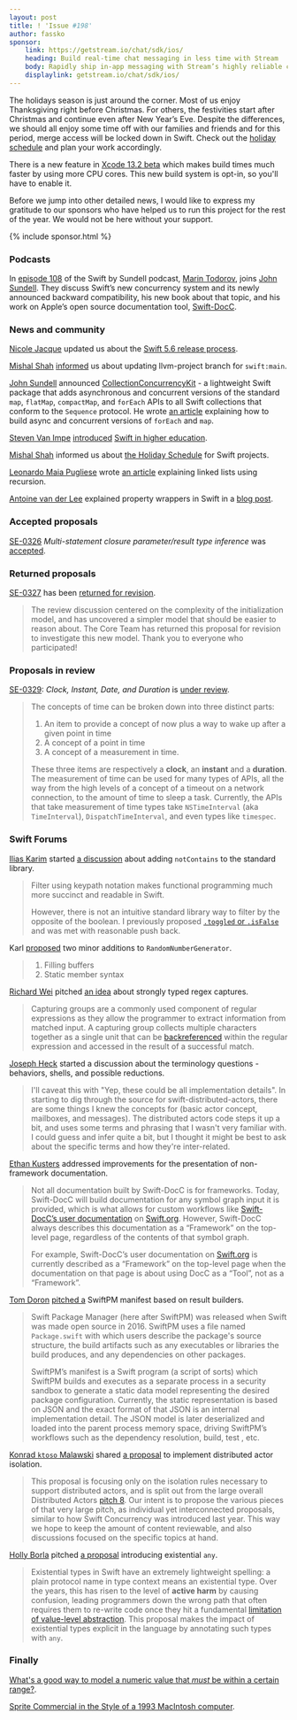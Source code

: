 ```yaml
---
layout: post
title: ! 'Issue #198'
author: fassko
sponsor:
    link: https://getstream.io/chat/sdk/ios/
    heading: Build real-time chat messaging in less time with Stream
    body: Rapidly ship in-app messaging with Stream’s highly reliable chat infrastructure and feature-rich SDKs. Drive in-app conversion, engagement, and retention.
    displaylink: getstream.io/chat/sdk/ios/
---
```


The holidays season is just around the corner. Most of us enjoy Thanksgiving right before Christmas. For others, the festivities start after Christmas and continue even after New Year’s Eve. Despite the differences, we should all enjoy some time off with our families and friends and for this period, merge access will be locked down in Swift. Check out the [holiday schedule](https://forums.swift.org/t/holiday-schedule/53507) and plan your work accordingly.

There is a new feature in [Xcode 13.2 beta](https://developer.apple.com/documentation/xcode-release-notes/xcode-13_2-release-notes#Build-System) which makes build times much faster by using more CPU cores. This new build system is opt-in, so you'll have to enable it.

Before we jump into other detailed news, I would like to express my gratitude to our sponsors who have helped us to run this project for the rest of the year. We would not be here without your support.

<!--excerpt-->

{% include sponsor.html %}

### Podcasts

In [episode 108](https://swiftbysundell.com/podcast/108/) of the Swift by Sundell podcast, [Marin Todorov](https://twitter.com/icanzilb), joins [John Sundell](https://twitter.com/johnsundell). They discuss Swift’s new concurrency system and its newly announced backward compatibility, his new book about that topic, and his work on Apple’s open source documentation tool, [Swift-DocC](https://github.com/apple/swift-docc).

### News and community

[Nicole Jacque](https://twitter.com/racer_girl27) updated us about the [Swift 5.6 release process](https://forums.swift.org/t/swift-5-6-release-process/53412).

[Mishal Shah](https://twitter.com/mishaldshah) [informed](https://forums.swift.org/t/updating-llvm-project-branch-for-swift-main/53438) us about updating llvm-project branch for `swift:main`.

[John Sundell](https://twitter.com/johnsundell) announced [CollectionConcurrencyKit](https://github.com/JohnSundell/CollectionConcurrencyKit) - a lightweight Swift package that adds asynchronous and concurrent versions of the standard `map`, `flatMap`, `compactMap`, and `forEach` APIs to all Swift collections that conform to the `Sequence` protocol.
He wrote [an article](https://www.swiftbysundell.com/articles/async-and-concurrent-forEach-and-map/) explaining how to build async and concurrent versions of `forEach` and `map`.

[Steven Van Impe](https://twitter.com/pwsacademy) [introduced](https://forums.swift.org/t/introducing-swift-in-higher-education/53445) [Swift in higher education](https://www.pwsacademy.org/).

[Mishal Shah](https://twitter.com/mishaldshah/) informed us about [the Holiday Schedule](https://forums.swift.org/t/holiday-schedule/53507) for Swift projects.

[Leonardo Maia Pugliese](https://twitter.com/Leo_Pugliese) wrote [an article](https://holyswift.app/reverse-reverse-linked-list-linked-list-using-recursion) explaining linked lists using recursion.

[Antoine van der Lee](https://twitter.com/twannl) explained property wrappers in Swift in a [blog post](https://www.avanderlee.com/swift/property-wrappers/).

### Accepted proposals

[SE-0326](https://github.com/apple/swift-evolution/blob/main/proposals/0326-extending-multi-statement-closure-inference.md) *Multi-statement closure parameter/result type inference* was [accepted](https://forums.swift.org/t/accepted-se-0326-multi-statement-closure-parameter-result-type-inference/53502).

### Returned proposals

[SE-0327](https://github.com/apple/swift-evolution/blob/main/proposals/0327-actor-initializers.md) has been [returned for revision](https://forums.swift.org/t/returned-for-revision-se-0327-on-actors-and-initialization/53447).

> The review discussion centered on the complexity of the initialization model, and has uncovered a simpler model that should be easier to reason about. The Core Team has returned this proposal for revision to investigate this new model. Thank you to everyone who participated!

### Proposals in review

[SE-0329](https://github.com/apple/swift-evolution/blob/main/proposals/0329-clock-instant-date-duration.md): *Clock, Instant, Date, and Duration* is [under review](https://forums.swift.org/t/se-0329-clock-instant-date-and-duration/53309).

> The concepts of time can be broken down into three distinct parts:
>
> 1.  An item to provide a concept of now plus a way to wake up after a given point in time
> 2.  A concept of a point in time
> 3.  A concept of a measurement in time.
>
> These three items are respectively a **clock**, an **instant** and a **duration**. The measurement of time can be used for many types of APIs, all the way from the high levels of a concept of a timeout on a network connection, to the amount of time to sleep a task. Currently, the APIs that take measurement of time types take `NSTimeInterval` (aka `TimeInterval`), `DispatchTimeInterval`, and even types like `timespec`.

### Swift Forums

[Ilias Karim](https://forums.swift.org/u/ilias_karim) started [a discussion](https://forums.swift.org/t/pitch-not-contains/53305) about adding `notContains` to the standard library.

> Filter using keypath notation makes functional programming much more succinct and readable in Swift.
>
> However, there is not an intuitive standard library way to filter by the opposite of the boolean. I previously proposed [`.toggled` or `.isFalse`](https://forums.swift.org/t/toggled-or-isfalse-property-method-on-bool-for-use-with-keypath-apis/51464) and was met with reasonable push back.

Karl [proposed](https://forums.swift.org/t/filling-buffers-using-randomnumbergenerator/53324) two minor additions to `RandomNumberGenerator`.

> 1. Filling buffers
> 2. Static member syntax

[Richard Wei](https://twitter.com/rxwei) pitched [an idea](https://forums.swift.org/t/pitch-strongly-typed-regex-captures/53391) about strongly typed regex captures.

> Capturing groups are a commonly used component of regular expressions as they allow the programmer to extract information from matched input. A capturing group collects multiple characters together as a single unit that can be [backreferenced](https://www.regular-expressions.info/backref.html) within the regular expression and accessed in the result of a successful match.

[Joseph Heck](http://twitter.com/heckj/) started a discussion about the terminology questions - behaviors, shells, and possible reductions.

> I'll caveat this with "Yep, these could be all implementation details". In starting to dig through the source for swift-distributed-actors, there are some things I knew the concepts for (basic actor concept, mailboxes, and messages). The distributed actors code steps it up a bit, and uses some terms and phrasing that I wasn't very familiar with. I could guess and infer quite a bit, but I thought it might be best to ask about the specific terms and how they're inter-related.

[Ethan Kusters](https://forums.swift.org/u/ethankusters) addressed improvements for the presentation of non-framework documentation.

> Not all documentation built by Swift-DocC is for frameworks. Today, Swift-DocC will build documentation for any symbol graph input it is provided, which is what allows for custom workflows like [Swift-DocC’s user documentation](https://github.com/apple/swift-docc/blob/main/Sources/DocCDocumentation/DocCDocumentation.docc/DocC.symbols.json) on [Swift.org](https://swift.org/documentation/docc). However, Swift-DocC always describes this documentation as a “Framework” on the top-level page, regardless of the contents of that symbol graph.
>
> For example, Swift-DocC’s user documentation on [Swift.org](http://swift.org/) is currently described as a “Framework” on the top-level page when the documentation on that page is about using DocC as a “Tool”, not as a “Framework”.

[Tom Doron](https://twitter.com/TomerDoron) [pitched a](https://forums.swift.org/t/pre-pitch-swiftpm-manifest-based-on-result-builders/53457) SwiftPM manifest based on result builders.

> Swift Package Manager (here after SwiftPM) was released when Swift was made open source in 2016. SwiftPM uses a file named `Package.swift` with which users describe the package's source structure, the build artifacts such as any executables or libraries the build produces, and any dependencies on other packages.
>
> SwiftPM’s manifest is a Swift program (a script of sorts) which SwiftPM builds and executes as a separate process in a security sandbox to generate a static data model representing the desired package configuration. Currently, the static representation is based on JSON and the exact format of that JSON is an internal implementation detail. The JSON model is later deserialized and loaded into the parent process memory space, driving SwiftPM’s workflows such as the dependency resolution, build, test , etc.

[Konrad `ktoso` Malawski](https://forums.swift.org/u/ktoso) shared [a proposal](https://forums.swift.org/t/proposal-distributed-actor-isolation/53460) to implement distributed actor isolation.

> This proposal is focusing only on the isolation rules necessary to support distributed actors, and is split out from the large overall Distributed Actors [pitch 8](https://forums.swift.org/t/pitch-distributed-actors/51669/133). Our intent is to propose the various pieces of that very large pitch, as individual yet interconnected proposals, similar to how Swift Concurrency was introduced last year. This way we hope to keep the amount of content reviewable, and also discussions focused on the specific topics at hand.

[Holly Borla](https://twitter.com/hollyborla) pitched [a proposal](https://forums.swift.org/t/pitch-introduce-existential-any/53520) introducing existential `any`.

> Existential types in Swift have an extremely lightweight spelling: a plain protocol name in type context means an existential type. Over the years, this has risen to the level of **active harm** by causing confusion, leading programmers down the wrong path that often requires them to re-write code once they hit a fundamental [limitation of value-level abstraction](https://forums.swift.org/t/improving-the-ui-of-generics/22814#heading--limits-of-existentials). This proposal makes the impact of existential types explicit in the language by annotating such types with `any`.

### Finally

[What's a good way to model a numeric value that *must* be within a certain range?](https://twitter.com/jesse_squires/status/1457792858715418629).

[Sprite Commercial in the Style of a 1993 MacIntosh computer](https://www.youtube.com/watch?app=desktop&v=zQDqYKG4dME).
